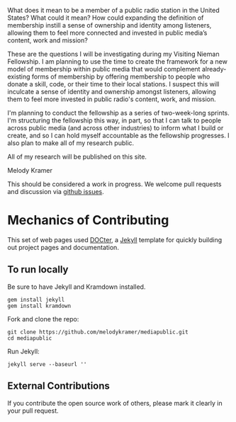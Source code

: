 What does it mean to be a member of a public radio station in the United States? What could it mean? How could expanding the definition of membership instill a sense of ownership and identity among listeners, allowing them to feel more connected and invested in public media’s content, work and mission?

These are the questions I will be investigating during my Visiting Nieman Fellowship. I am planning to use the time to create the framework for a new model of membership within public media that would complement already-existing forms of membership by offering membership to people who donate a skill, code, or their time to their local stations. I suspect this will inculcate a sense of identity and ownership amongst listeners, allowing them to feel more invested in public radio's content, work, and mission.

I'm planning to conduct the fellowship as a series of two-week-long sprints. I'm structuring the fellowship this way, in part, so that I can talk to people across public media (and across other industries) to inform what I build or create, and so I can hold myself accountable as the fellowship progresses. I also plan to make all of my research public.

All of my research will be published on this site.

Melody Kramer

This should be considered a work in progress.  We welcome pull requests and discussion via [github issues](https://github.com/melodykramer/mediapublic).

# Mechanics of Contributing

This set of web pages used [DOCter](http://cfpb.github.io/DOCter/), a [Jekyll](http://jekyllrb.com/) template for quickly building out project pages and documentation.

## To run locally

Be sure to have Jekyll and Kramdown installed.

```
gem install jekyll
gem install kramdown
```

Fork and clone the repo:

```
git clone https://github.com/melodykramer/mediapublic.git
cd mediapublic
```
Run Jekyll:

```
jekyll serve --baseurl ''
```

## External Contributions

If you contribute the open source work of others, please mark it clearly in your pull request.

